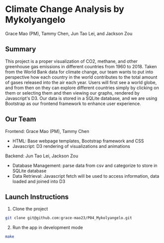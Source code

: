# Climate Change Analysis by Mykolyangelo

Grace Mao (PM), Tammy Chen, Jun Tao Lei, and Jackson Zou

## Summary

This project is a proper visualization of CO2, methane, and other
greenhouse gas emissions in different countries from 1960 to 2018. Taken
from the World Bank data for climate change, our team wants to put into
perspective how each country in the world contributes to the total
amount of gases released into the air each year. Users will first see a
world globe, and from then on they can explore different countries
simply by clicking on them or selecting them and then viewing our
graphs, rendered by Javascript's D3. Our data is stored in a SQLite
database, and we are using Bootstrap as our frontend framework to
enhance user experience.

## Our Team

Frontend: Grace Mao (PM), Tammy Chen

* HTML: Base webpage templates, Bootstrap framework and CSS
* Javascript: D3 rendering of visualizations and animations

Backend: Jun Tao Lei, Jackson Zou

* Database Management: parse data from csv and categorize to store in
SQLite database
* Data Retrieval: Javascript fetch will be used to access information,
data loaded and joined into D3

## Launch Instructions

1. Clone the project

```bash
git clone git@github.com:grace-mao23/P04_Mykolyangelo.git
```

2. Run the app in development mode

```bash
make
```
